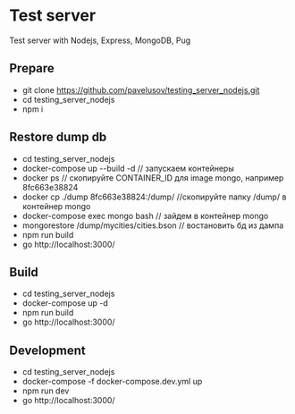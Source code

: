 # Test server 
Test server with Nodejs, Express, MongoDB, Pug

## Prepare
- git clone https://github.com/pavelusov/testing_server_nodejs.git
- cd testing_server_nodejs
- npm i

## Restore dump db
- cd testing_server_nodejs
- docker-compose up --build -d          // запускаем контейнеры
- docker ps                             // скопируйте CONTAINER_ID для image mongo, например 8fc663e38824
- docker cp ./dump 8fc663e38824:/dump/  //скопируйте папку /dump/ в контейнер mongo
- docker-compose exec mongo bash        // зайдем в контейнер mongo
- mongorestore /dump/mycities/cities.bson            // востановить бд из дампа
- npm run build
- go http://localhost:3000/

## Build
- cd testing_server_nodejs
- docker-compose up -d
- npm run build
- go http://localhost:3000/


## Development
- cd testing_server_nodejs
- docker-compose -f docker-compose.dev.yml up
- npm run dev
- go http://localhost:3000/ 

